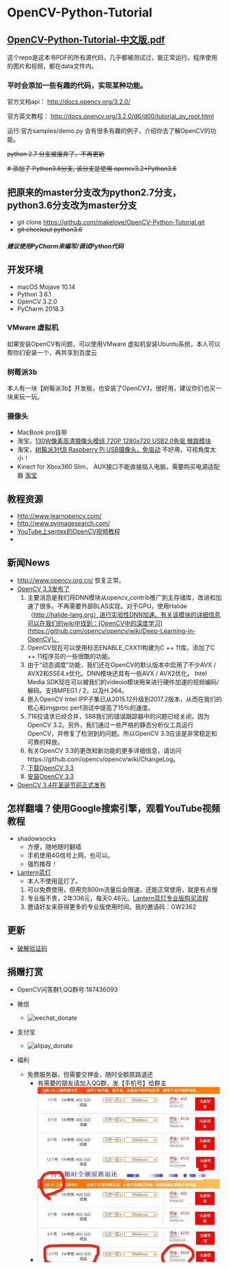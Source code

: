 # OpenCV-Python-Tutorial

## [OpenCV-Python-Tutorial-中文版.pdf](OpenCV-Python-Tutorial-中文版.pdf)
这个repo是这本书PDF的所有源代码，几乎都被测试过，能正常运行。程序使用的图片和视频，都在data文件内。

### 平时会添加一些有趣的代码，实现某种功能。
官方文档api：
http://docs.opencv.org/3.2.0/

官方英文教程：
http://docs.opencv.org/3.2.0/d6/d00/tutorial_py_root.html

运行:官方samples/demo.py 会有很多有趣的例子，介绍你去了解OpenCV的功能。


~~python 2.7 分支被废弃了，不再更新~~

~~# 添加了 Python3.6分支,
该分支是使用 opencv3.2+Python3.6~~

## 把原来的master分支改为python2.7分支，python3.6分支改为master分支
* git clone https://github.com/makelove/OpenCV-Python-Tutorial.git
* ~~git checkout python3.6~~

##### 建议使用PyCharm来编写/调试Python代码

## 开发环境
* macOS Mojave 10.14
* Python 3.6.1
* OpenCV 3.2.0
* PyCharm 2018.3


### VMware 虚拟机
如果安装OpenCV有问题，可以使用VMware 虚拟机安装Ubuntu系统，本人可以帮你们安装一个，再共享到百度云

### 树莓派3b
本人有一块【树莓派3b】开发板，也安装了OpenCV3，很好用，建议你们也买一块来玩一玩。

### 摄像头
* MacBook pro自带
* 淘宝，[130W像素高清摄像头模组 720P 1280x720 USB2.0免驱 微距模块](https://item.taobao.com/item.htm?id=17338719222)
* 淘宝，[树莓派3代B Raspberry Pi USB摄像头，免驱动](https://item.taobao.com/item.htm?id=537977952154) 不好用，可视角度太小！
* Kinect for Xbox360 Slim， AUX接口不能直接插入电脑，需要购买电源适配器 [淘宝](https://item.taobao.com/item.htm?spm=a1z0d.6639537.1997196601.38.7b483a1fZc5MU6&id=15751112283)

## 教程资源
- http://www.learnopencv.com/
- http://www.pyimagesearch.com/
- [YouTube上sentex的OpenCV视频教程](https://www.youtube.com/playlist?list=PLQVvvaa0QuDdttJXlLtAJxJetJcqmqlQq)
-

## 新闻News
- http://www.opencv.org.cn/  恢复正常。
- [OpenCV 3.3发布了](http://opencv.org/opencv-3-3.html) 
    1. 主要消息是我们将DNN模块从opencv_contrib推广到主存储库，改进和加速了很多。不再需要外部BLAS实现。对于GPU，使用Halide（http://halide-lang.org）进行实验性DNN加速。有关该模块的详细信息可以在我们的wiki中找到：[OpenCV中的深度学习](https://github.com/opencv/opencv/wiki/Deep-Learning-in-OpenCV)。
    2. OpenCV现在可以使用标志ENABLE_CXX11构建为C ++ 11库。添加了C ++ 11程序员的一些很酷的功能。
    3. 由于“动态调度”功能，我们还在OpenCV的默认版本中启用了不少AVX / AVX2和SSE4.x优化。DNN模块还具有一些AVX / AVX2优化。
Intel Media SDK现在可以被我们的videoio模块用来进行硬件加速的视频编码/解码。支持MPEG1 / 2，以及H.264。
    4. 嵌入OpenCV Intel IPP子集已从2015.12升级到2017.2版本，从而在我们的核心和imgproc perf测试中提高了15％的速度。
    5. 716拉请求已经合并，588我们的错误跟踪器中的问题已经关闭，因为OpenCV 3.2。另外，我们通过一些严格的静态分析仪工具运行OpenCV，并修复了检测到的问题。所以OpenCV 3.3应该是非常稳定和可靠的释放。
    6. 有关OpenCV 3.3的更改和新功能的更多详细信息，请访问https://github.com/opencv/opencv/wiki/ChangeLog。
    7. [下载OpenCV 3.3](https://github.com/opencv/opencv/releases/tag/3.3.0)
    8. [安装OpenCV 3.3](http://www.linuxfromscratch.org/blfs/view/cvs/general/opencv.html)
- [OpenCV 3.4在圣诞节前正式发布](https://opencv.org/opencv-3-4.html)    

## 怎样翻墙？使用Google搜索引擎，观看YouTube视频教程
- shadowsocks
    - 方便，随地随时翻墙
    - 手机使用4G信号上网，也可以。
    - 强烈推荐！
- [Lantern蓝灯](https://github.com/getlantern/lantern/releases/tag/latest)
    - 本人不使用蓝灯了。
    1. 可以免费使用，但用完800m流量后会限速，还能正常使用，就是有点慢
    2. 专业版不贵，2年336元，每天0.46元。[Lantern蓝灯专业版购买流程](https://github.com/getlantern/forum/issues/3863)
    3. 邀请好友来获得更多的专业版使用时间。我的邀请码：GW2362
    
## 更新
- [破解验证码](my06-验证码识别/solving_captchas_code_examples/README.md)
    
## 捐赠打赏  
- OpenCV问答群1,QQ群号:187436093
- 微信  
    - <img src="data/wechat_donate.jpg" width = "200" height = "200" alt="wechat_donate"  />


- 支付宝
    - <img src="data/alipay_donate.jpg" width = "200" height = "200" alt="alipay_donate"  />
 
- 福利
    - 免费服务器，但需要交押金，随时全额原路退还
        - 有需要的朋友请加入QQ群，发【手机号】给群主
        - ![free_server](data/free_server.jpeg)